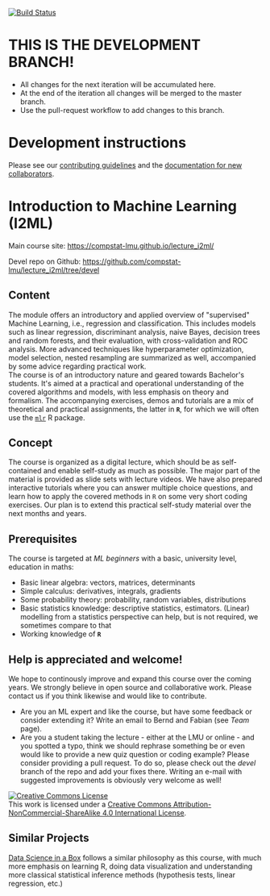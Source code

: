 [![Build Status](https://travis-ci.com/compstat-lmu/lecture_i2ml.svg?token=yiXTK7TFAHiwv8cwsQus&branch=master)](https://travis-ci.com/compstat-lmu/lecture_i2ml)

# THIS IS THE DEVELOPMENT BRANCH!
- All changes for the next iteration will be accumulated here.
- At the end of the iteration all changes will be merged to the master branch.
- Use the pull-request workflow to add changes to this branch.

# Development instructions

Please see our [contributing guidelines](CONTRIBUTING.md) and the [documentation for new collaborators](attic/onboarding.md).

# Introduction to Machine Learning (I2ML)

Main course site: https://compstat-lmu.github.io/lecture_i2ml/

Devel repo on Github: https://github.com/compstat-lmu/lecture_i2ml/tree/devel

## Content

The module offers an introductory and applied overview of "supervised" Machine Learning, i.e., regression and classification. 
This includes models such as linear regression, discriminant analysis, naive Bayes, decision trees and random forests, and their evaluation, with cross-validation and ROC analysis. 
More advanced techniques like hyperparameter optimization, model selection, nested resampling are summarized as well, accompanied by some advice regarding practical work.   
The course is of an introductory nature and geared towards Bachelor's students.
It's aimed at a practical and operational understanding of the covered algorithms and models, with less emphasis on theory and formalism.
The accompanying exercises, demos and tutorials are a mix of theoretical and practical assignments, the latter in **`R`**, for which we will often use the
[`mlr`](https://github.com/mlr-org/mlr) R package.

## Concept

The course is organized as a digital lecture, which should be as self-contained and enable self-study as much as possible. 
The major part of the material is provided as slide sets with lecture videos.
We have also prepared interactive tutorials where you can answer multiple choice questions, and learn how to apply the covered methods in `R` on some very short coding exercises. 
Our plan is to extend this practical self-study material over the next months and years.

## Prerequisites

The course is targeted at *ML beginners* with a basic, university level, education in maths:

- Basic linear algebra: vectors, matrices, determinants 
- Simple calculus: derivatives, integrals, gradients
- Some probability theory: probability, random variables, distributions
- Basic statistics knowledge: descriptive statistics, estimators.  (Linear) modelling from a statistics perspective can help, but is not required, we sometimes compare to that
- Working knowledge of **`R`**

## Help is appreciated and welcome!

We hope to continously improve and expand this course over the coming years. We strongly believe in open source and collaborative work. Please contact us if you think likewise and would like to contribute.

- Are you an ML expert and like the course, but have some feedback or consider extending it? 
  Write an email to Bernd and Fabian (see *Team* page).
- Are you a student taking the lecture - either at the LMU or online - and you spotted a typo, think we should rephrase something be or
  even would like to provide a new quiz question or coding example? Please consider providing a pull request. To do so, please check out the *devel* branch of the repo and add your fixes there. Writing an e-mail with suggested improvements is obviously very welcome as well!

<a rel="license" href="http://creativecommons.org/licenses/by-nc-sa/4.0/"><img alt="Creative Commons License" style="border-width:0" src="https://i.creativecommons.org/l/by-nc-sa/4.0/88x31.png" /></a><br />This work is licensed under a <a rel="license" href="http://creativecommons.org/licenses/by-nc-sa/4.0/">Creative Commons Attribution-NonCommercial-ShareAlike 4.0 International License</a>.

## Similar Projects

[Data Science in a Box](https://datasciencebox.org/) follows a similar philosophy as this course, with much more emphasis on learning R, doing data visualization and understanding more classical statistical inference methods (hypothesis tests, linear regression, etc.)
